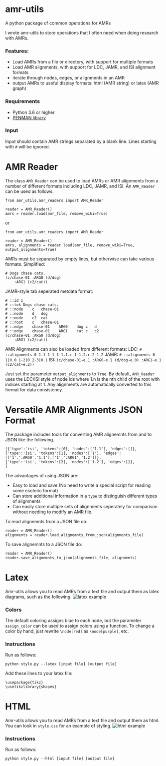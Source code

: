 # amr-utils
A python package of common operations for AMRs


I wrote amr-utils to store operations that I often need when doing research with AMRs. 
### Features:
- Load AMRs from a file or directory, with support for multiple formats
- Load AMR alignments, with support for LDC, JAMR, and ISI alignment formats
- iterate through nodes, edges, or alignments in an AMR
- output AMRs to useful display formats: html (AMR string) or latex (AMR graph)

### Requirements
- Python 3.6 or higher
- [PENMAN library](https://github.com/goodmami/penman)

### Input
Input should contain AMR strings separated by a blank line. Lines starting with `#` will be ignored.

# AMR Reader
The class `AMR_Reader` can be used to load AMRs or AMR alignments from a number of different formats including LDC, JAMR, and ISI. An `AMR_Reader` can be used as follows.

```
from amr_utils.amr_readers import AMR_Reader

reader = AMR_Reader()
amrs = reader.load(amr_file, remove_wiki=True)
```
or
```
from amr_utils.amr_readers import AMR_Reader

reader = AMR_Reader()
amrs, alignments = reader.load(amr_file, remove_wiki=True, output_alignments=True)
```

AMRs must be separated by empty lines, but otherwise can take various formats.
Simplified:
```
# Dogs chase cats.
(c/chase-01 :ARG0 (d/dog)
	:ARG1 (c2/cat))
```

JAMR-style tab seperated metdata format:

```
# ::id 1
# ::tok Dogs chase cats.
# ::node	c	chase-01
# ::node	d	dog
# ::node	c2	cat
# ::root	c	chase-01
# ::edge	chase-01	ARG0	dog	c	d
# ::edge	chase-01	ARG1	cat	c	c2
(c/chase-01 :ARG0 (d/dog)
	:ARG1 (c2/cat))
```

AMR Alignments can also be loaded from different formats:
LDC:
`# ::alignments 0-1.1 1-1 1-1.1.r 1-1.2.r 2-1.2`
JAMR:
`# ::alignments 0-1|0.0 1-2|0 2-3|0.1`
ISI:
`(c/chase-01~e.1 :ARG0~e.1 (d/dog~e.0) :ARG1~e.1 (c2/cat~e.2))`

Just set the parameter `output_alignments` to `True`. By default, `AMR_Reader` uses the LDC/ISI style of node ids where 1.n is the nth child of the root with indices starting at 1. 
Any alignments are automatically converted to this format for data consistency. 

# Versatile AMR Alignments JSON Format
The package includes tools for converting AMR alignemnts from and to JSON like the following.
```
[{'type':'isi', 'tokens':[0], 'nodes':['1.1'], 'edges':[]},
{'type':'isi', 'tokens':[1], 'nodes':['1'], 'edges':[['1',':ARG0','1.1'],['1',':ARG1','1.2']]},
{'type':'isi', 'tokens':[2], 'nodes':['1.2'], 'edges':[]},
]
```

The advantages of using JSON are:
- Easy to load and save (No need to write a special script for reading some esoteric format)
- Can store additional information in a `type` to distinguish different types of alignments
- Can easily store multiple sets of alignments seperately for comparison without needing to modify an AMR file. 


To read alignemnts from a JSON file do:
```
reader = AMR_Reader()
alignments = reader.load_alignemnts_from_json(alignments_file)
```
To save alignemnts to a JSON file do:
```
reader = AMR_Reader()
reader.save_alignemnts_to_json(alignments_file, alignments)
```

# Latex
Amr-utils allows you to read AMRs from a text file and output them as latex diagrams, such as the following.
![latex example](https://github.com/ablodge/amr-utils/blob/master/latex_ex.PNG)

### Colors
The default coloring assigns blue to each node, but the parameter `assign_color` can be used to assign colors using a function. To change a color by hand, just rewrite `\node[red]` as `\node[purple]`, etc.

### Instructions
Run as follows:

`python style.py --latex [input file] [output file]`

Add these lines to your latex file:

```
\usepackage{tikz}
\usetikzlibrary{shapes}
```


# HTML
Amr-utils allows you to read AMRs from a text file and output them as html. You can look in `style.css` for an example of styling. 
![html example](https://github.com/ablodge/amr-utils/blob/master/html_ex.png)
### Instructions
Run as follows:

`python style.py --html [input file] [output file]`
